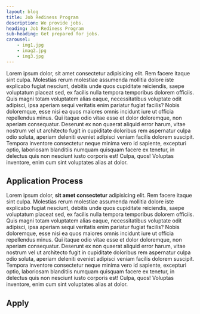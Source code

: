 ```yaml
---
layout: blog
title: Job Rediness Program
description: We provide jobs.
heading: Job Rediness Program
sub-heading: Get prepared for jobs.
carousel:
    - img1.jpg
    - imag2.jpg
    - img3.jpg
---
```

Lorem ipsum dolor, sit amet consectetur adipisicing elit. Rem facere itaque sint culpa. Molestias rerum molestiae assumenda mollitia dolore iste explicabo fugiat nesciunt, debitis unde quos cupiditate reiciendis, saepe voluptatum placeat sed, ex facilis nulla tempora temporibus dolorem officiis. Quis magni totam voluptatem alias eaque, necessitatibus voluptate odit adipisci, ipsa aperiam sequi veritatis enim pariatur fugiat facilis? Nobis doloremque, esse nisi ea quos maiores omnis incidunt iure ut officia repellendus minus. Qui itaque odio vitae esse et dolor doloremque, non aperiam consequatur. Deserunt ex non quaerat aliquid error harum, vitae nostrum vel ut architecto fugit in cupiditate doloribus rem aspernatur culpa odio soluta, aperiam deleniti eveniet adipisci veniam facilis dolorem suscipit. Tempora inventore consectetur neque minima vero id sapiente, excepturi optio, laboriosam blanditiis numquam quisquam facere ex tenetur, in delectus quis non nesciunt iusto corporis est! Culpa, quos! Voluptas inventore, enim cum sint voluptates alias at dolor. 

## Application Process
Lorem ipsum dolor, **sit amet consectetur** adipisicing elit. Rem facere itaque sint culpa. Molestias rerum molestiae assumenda mollitia dolore iste explicabo fugiat nesciunt, debitis unde quos cupiditate reiciendis, saepe voluptatum placeat sed, ex facilis nulla tempora temporibus dolorem officiis. Quis magni totam voluptatem alias eaque, necessitatibus voluptate odit adipisci, ipsa aperiam sequi veritatis enim pariatur fugiat facilis? Nobis doloremque, esse nisi ea quos maiores omnis incidunt iure ut officia repellendus minus. Qui itaque odio vitae esse et dolor doloremque, non aperiam consequatur. Deserunt ex non quaerat aliquid error harum, vitae nostrum vel ut architecto fugit in cupiditate doloribus rem aspernatur culpa odio soluta, aperiam deleniti eveniet adipisci veniam facilis dolorem suscipit. Tempora inventore consectetur neque minima vero id sapiente, excepturi optio, laboriosam blanditiis numquam quisquam facere ex tenetur, in delectus quis non nesciunt iusto corporis est! Culpa, quos! Voluptas inventore, enim cum sint voluptates alias at dolor. 


## Apply